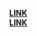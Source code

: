 **[LINK](https://github.com/d4renk/RefreshCloudphone/raw/main/script.user.js)**  
**[LINK](https://github.com/d4renk/RefreshCloudphone/raw/main/nowindows.script.user.js)**
